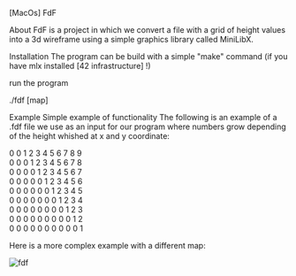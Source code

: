 [MacOs] FdF

About
FdF is a project in which we convert a file with a grid of height values into a 3d wireframe using a simple graphics library called MiniLibX.

Installation
The program can be build with a simple "make" command (if you have mlx installed [42 infrastructure] !)

run the program

./fdf [map]

Example
Simple example of functionality
The following is an example of a .fdf file we use as an input for our program where numbers grow depending of the height whished at x and y coordinate:

0 0 1 2 3 4 5 6 7 8 9 <br />
0 0 0 1 2 3 4 5 6 7 8 <br />
0 0 0 0 1 2 3 4 5 6 7 <br />
0 0 0 0 0 1 2 3 4 5 6 <br />
0 0 0 0 0 0 1 2 3 4 5 <br />
0 0 0 0 0 0 0 1 2 3 4 <br />
0 0 0 0 0 0 0 0 1 2 3 <br />
0 0 0 0 0 0 0 0 0 1 2 <br />
0 0 0 0 0 0 0 0 0 0 1 <br />


Here is a more complex example with a different map:

![fdf](https://github.com/user-attachments/assets/238dc0df-04dd-45e6-8f7a-2eb2cc0e98b0)
